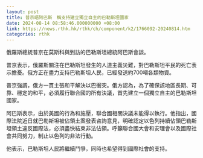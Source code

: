 ```yaml
---
layout: post
title: 普京晤阿巴斯　稱支持建立獨立自主的巴勒斯坦國家
date: 2024-08-14 08:58:46.000000000 +08:00
link: https://news.rthk.hk/rthk/ch/component/k2/1766092-20240814.htm
categories: rthk
---
```


俄羅斯總統普京在莫斯科與到訪的巴勒斯坦總統阿巴斯會談。 

普京表示，俄羅斯關注在巴勒斯坦發生的人道主義災難，對巴勒斯坦平民的死亡表示擔憂。俄方正在盡力支持巴勒斯坦人民，已經發送約700噸各類物資。 

普京強調，俄方一貫主張和平解決以巴衝突。俄方認為，為了確保該地區長期、可靠、穩定的和平，必須履行聯合國的所有決議，首先建立一個獨立自主的巴勒斯坦國家。 

阿巴斯表示，由於美國的行為和施壓，聯合國相關決議未能得以執行。他指出，國際法院近日就巴勒斯坦被佔領土案發表咨詢意見，明確認定以色列持續佔領巴勒斯坦領土違反國際法，必須盡快結束非法佔領。呼籲聯合國大會和安理會以及國際社會共同努力，制止以色列的非法行動。 

他表示，巴勒斯坦人民將繼續鬥爭，同時也希望得到國際社會的支持。
